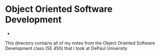 # Object Oriented Software Development
-

This directory contains all of my notes from the Object Oriented Software Development class (SE 450) that I took at DePaul University